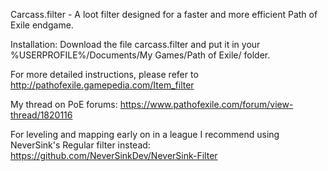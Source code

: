 Carcass.filter - A loot filter designed for a faster and more efficient Path of Exile endgame.

Installation: Download the file carcass.filter and put it in your %USERPROFILE%/Documents/My Games/Path of Exile/ folder.

For more detailed instructions, please refer to http://pathofexile.gamepedia.com/Item_filter

My thread on PoE forums: https://www.pathofexile.com/forum/view-thread/1820116

For leveling and mapping early on in a league I recommend using NeverSink's Regular filter instead:
https://github.com/NeverSinkDev/NeverSink-Filter

